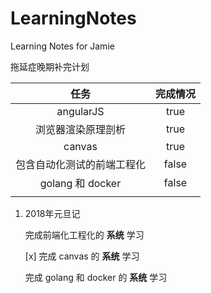# LearningNotes
Learning Notes for Jamie

拖延症晚期补完计划

|       任务        | 完成情况  |
| :-------------: | :---: |
|    angularJS    | true  |
|    浏览器渲染原理剖析    | true |
|     canvas      |true |
|  包含自动化测试的前端工程化  | false |
| golang 和 docker | false |
|                 |       |

1. 2018年元旦记

   完成前端化工程化的 **系统** 学习

   [x] 完成 canvas 的 **系统** 学习

   完成 golang 和 docker 的 **系统** 学习

